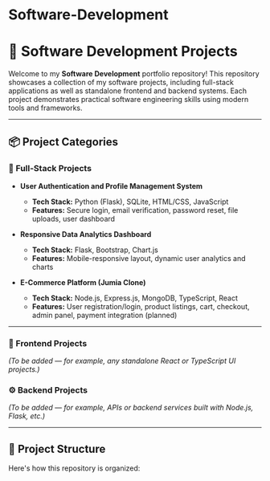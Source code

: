 # Software-Development
# 🧠 Software Development Projects

Welcome to my **Software Development** portfolio repository! This repository showcases a collection of my software projects, including full-stack applications as well as standalone frontend and backend systems. Each project demonstrates practical software engineering skills using modern tools and frameworks.

---

## 📦 Project Categories

### 🔁 Full-Stack Projects

- **User Authentication and Profile Management System**
  - **Tech Stack:** Python (Flask), SQLite, HTML/CSS, JavaScript
  - **Features:** Secure login, email verification, password reset, file uploads, user dashboard

- **Responsive Data Analytics Dashboard**
  - **Tech Stack:** Flask, Bootstrap, Chart.js
  - **Features:** Mobile-responsive layout, dynamic user analytics and charts

- **E-Commerce Platform (Jumia Clone)**
  - **Tech Stack:** Node.js, Express.js, MongoDB, TypeScript, React
  - **Features:** User registration/login, product listings, cart, checkout, admin panel, payment integration (planned)

---

### 🧩 Frontend Projects

*(To be added — for example, any standalone React or TypeScript UI projects.)*

### ⚙️ Backend Projects

*(To be added — for example, APIs or backend services built with Node.js, Flask, etc.)*

---

## 📁 Project Structure

Here's how this repository is organized:


